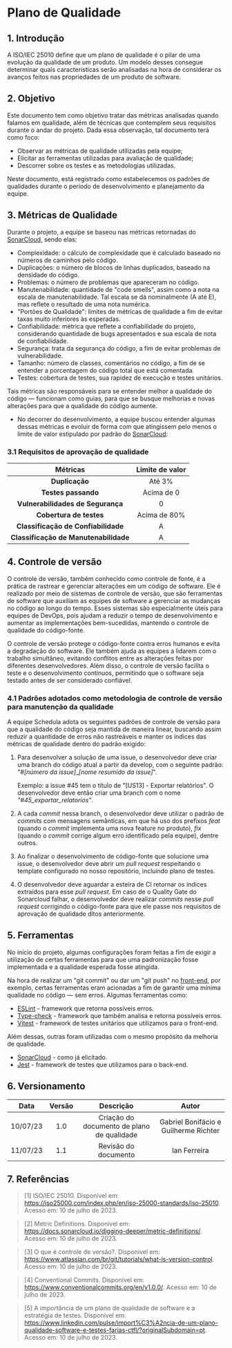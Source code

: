 # Plano de Qualidade

## 1. Introdução

A ISO/IEC 25010 define que um plano de qualidade é o pilar de uma evolução da qualidade de um produto. Um modelo desses consegue determinar quais características serão analisadas na hora de considerar os avanços feitos nas propriedades de um produto de software.

## 2. Objetivo

Este documento tem como objetivo tratar das métricas analisadas quando falamos em qualidade, além de técnicas que contemplem seus requisitos durante o andar do projeto. Dada essa observação, tal documento terá como foco:

- Observar as métricas de qualidade utilizadas pela equipe;
- Elicitar as ferramentas utilizadas para avaliação de qualidade;
- Descorrer sobre os testes e as metodologias utilizadas.

Neste documento, está registrado como estabelecemos os padrões de qualidades durante o período de desenvolvimento e planejamento da equipe.

## 3. Métricas de Qualidade

Durante o projeto, a equipe se baseou nas métricas retornadas do [SonarCloud](https://docs.sonarcloud.io/digging-deeper/metric-definitions/), sendo elas:

- Complexidade: o cálculo de complexidade que é calculado baseado no números de caminhos pelo código. 
- Duplicações: o número de blocos de linhas duplicados, baseado na densidade do código.
- Problemas: o número de problemas que apareceram no código.
- Manutenabilidade: quantidade de "code smells", assim como a nota na escala de manutenabilidade. Tal escala se dá nominalmente (A até E), mas reflete o resultado de uma nota numérica.
- "Portões de Qualidade": limites de métricas de qualidade a fim de evitar taxas muito inferiores às esperadas.
- Confiabilidade: métrica que reflete a confiabilidade do projeto, considerando quantidade de bugs apresentados e sua escala de nota de confiabilidade.
- Segurança: trata da segurança do código, a fim de evitar problemas de vulnerabilidade.
- Tamanho: número de classes, comentários no código, a fim de se entender a porcentagem do código total que está comentada.
- Testes: cobertura de testes, sua rapidez de execução e testes unitários.

Tais métricas são responsáveis para se entender melhor a qualidade do código — funcionam como guias, para que se busque melhorias e novas alterações para que a qualidade do código aumente.

- No decorrer do desenvolvimento, a equipe buscou entender algumas dessas métricas e evoluir de forma com que atingissem pelo menos o limite de valor estipulado por padrão do [SonarCloud](https://docs.sonarcloud.io/improving/quality-gates/):

### 3.1 Requisitos de aprovação de qualidade

<center>

**Métricas** | **Limite de valor** 
:---------------:                     | :-----------:
**Duplicação**                        |  Até 3%
**Testes passando**                   |  Acima de 0
**Vulnerabilidades de Segurança**     |  0  
**Cobertura de testes**               |  Acima de 80%
**Classificação de Confiabilidade**   |  A     
**Classificação de Manutenabilidade** |  A

</center>

## 4. Controle de versão

O controle de versão, também conhecido como controle de fonte, é a prática de rastrear e gerenciar alterações em um código de software. Ele é realizado por meio de sistemas de controle de versão, que são ferramentas de software que auxiliam as equipes de software a gerenciar as mudanças no código ao longo do tempo. Esses sistemas são especialmente úteis para equipes de DevOps, pois ajudam a reduzir o tempo de desenvolvimento e aumentar as implementações bem-sucedidas, mantendo o controle de qualidade do código-fonte.

O controle de versão protege o código-fonte contra erros humanos e evita a degradação do software. Ele também ajuda as equipes a lidarem com o trabalho simultâneo, evitando conflitos entre as alterações feitas por diferentes desenvolvedores. Além disso, o controle de versão facilita o teste e o desenvolvimento contínuos, permitindo que o software seja testado antes de ser considerado confiável.

### 4.1 Padrões adotados como metodologia de controle de versão para manutenção da qualidade

A equipe Schedula adota os seguintes padrões de controle de versão para que a qualidade do código seja mantida de maneira linear, buscando assim reduzir a quantidade de erros não rastreáveis e manter os índices das métricas de qualidade dentro do padrão exigido:

1. Para desenvolver a solução de uma issue, o desenvolvedor deve criar uma branch do código atual a partir da develop, com o seguinte padrão: "#*[número da issue]*_*[nome resumido da issue]*". 

    Exemplo: a issue #45 tem o título de "[US13] - Exportar relatórios". O desenvolvedor deve então criar uma branch com o nome *"#45_exportar_relatorios"*.

2. A cada *commit* nessa branch, o desenvolvedor deve utilizar o padrão de *commits* com mensagens semânticas, em que há uso dos prefixos *feat* (quando o *commit* implementa uma nova feature no produto), *fix* (quando o *commit* corrige algum erro identificado pela equipe), dentre outros.

3. Ao finalizar o desenvolvimento de código-fonte que solucione uma issue, o desenvolvedor deve abrir um *pull request* respeitando o template configurado no nosso repositório, incluindo plano de testes.

4. O desenvolvedor deve aguardar a esteira de CI retornar os índices extraídos para esse *pull request*. Em caso de o Quality Gate do Sonarcloud falhar, o desenvolvedor deve realizar *commits* nesse *pull request* corrigindo o código-fonte para que ele passe nos requisitos de aprovação de qualidade ditos anteriormente.


## 5. Ferramentas

No início do projeto, algumas configurações foram feitas a fim de exigir a utilização de certas ferramentas para que uma padronização fosse implementada e a qualidade esperada fosse atingida.

Na hora de realizar um "git commit" ou dar um "git push" no [front-end](https://github.com/fga-eps-mds/2023-1-schedula-front), por exemplo, certas ferramentas eram acionadas a fim de garantir uma mínima qualidade no código — sem erros. Algumas ferramentas como:

- [ESLint](https://eslint.org/) - framework que retorna possíveis erros.
- [Type-check](https://www.npmjs.com/package/type-check) - framework que também analisa e retorna possíveis erros.
- [Vitest](https://vitest.dev/) - framework de testes unitários que utilizamos para o front-end.

Além dessas, outras foram utilizadas com o mesmo propósito da melhoria de qualidade.

- [SonarCloud](https://docs.sonarcloud.io/) - como já elicitado.
- [Jest](https://jestjs.io/pt-BR/) - framework de testes que utilizamos para o back-end.

</center>

## 6. Versionamento

<center>

|    Data    | Versão |            Descrição             |      Autor      |
| :--------: | :----: | :------------------------------: | :-------------: |
|  10/07/23  |  1.0   |  Criação do documento de plano de qualidade | Gabriel Bonifácio e Guilherme Richter |
|  11/07/23  |  1.1   |  Revisão do documento | Ian Ferreira |

</center>

## 7. Referências

> [1] ISO/IEC 25010. Disponível em: <https://iso25000.com/index.php/en/iso-25000-standards/iso-25010>. Acesso em: 10 de julho de 2023.

> [2] Metric Definitions. Disponível em: <https://docs.sonarcloud.io/digging-deeper/metric-definitions/>. Acesso em: 10 de julho de 2023.

> [3] O que é controle de versão?. Disponível em: <https://www.atlassian.com/br/git/tutorials/what-is-version-control>. Acesso em: 10 de julho de 2023.

> [4] Conventional Commits. Disponível em: <https://www.conventionalcommits.org/en/v1.0.0/>. Acesso em: 10 de julho de 2023.

> [5] A importância de um plano de qualidade de software e a estratégia de testes. Disponível em: <https://www.linkedin.com/pulse/import%C3%A2ncia-de-um-plano-qualidade-software-e-testes-farias-ctfl/?originalSubdomain=pt>. Acesso em: 10 de julho de 2023.